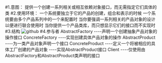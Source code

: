 #1.意图：
提供一个创建一系列相关或相互依赖对象接口，而无需指定它们具体的类
#2.使用环境：
一个系统要独立于它的产品的创建，组合和表示的时候
一个系统要由多个产品系列中的一个来配置时
当你要强调一系列相关的产品对象的设计以便进行联合使用时
当你提供一个产品类库，而只想显示它们的接口而不实现时
#3.结构
![github](http://github.com/IceDcap/Gof-DesignPatterns/blob/tree/master/uml/AbstractFactory.JPG "AbstractFactory")
#4.参与者
    AbstractFactory
        ----声明一个创建抽象产品对象的操作接口
    ConcreteFactory
        ----实现创建具体产品对象的操作
    AbstractProduct
        ----为一类产品对象声明一个接口
    ConcreteProduct
        ----定义一个将被相应的具体工厂创建的产品对象
        ----实现AbstractProduct接口
    Client
        ----仅使用由AbstractFactory和AbstractProduct类声明的接口